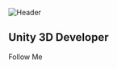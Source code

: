 ![Header](https://github.com/nohatler/nohatler/blob/main/assets/headergift.gif?raw=true)

## Unity 3D Developer

Follow Me
